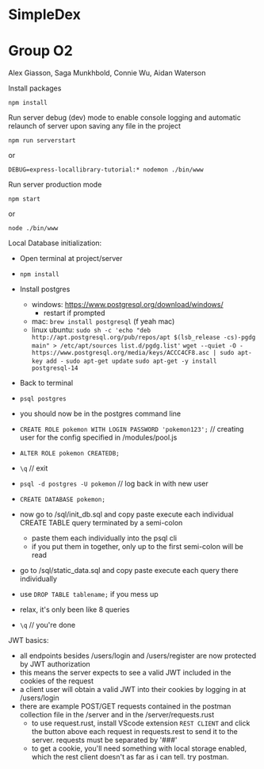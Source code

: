 # SimpleDex

# Group O2
Alex Giasson,
Saga Munkhbold,
Connie Wu,
Aidan Waterson

Install packages
```
npm install
```

Run server debug (dev) mode to enable console logging and automatic relaunch of server upon saving any file in the project
```
npm run serverstart
```
or
```
DEBUG=express-locallibrary-tutorial:* nodemon ./bin/www
```

Run server production mode
```
npm start
```
or
```
node ./bin/www
```

Local Database initialization:
- Open terminal at project/server
- `npm install`
- Install postgres
    - windows: https://www.postgresql.org/download/windows/
        - restart if prompted
    - mac: `brew install postgresql` (f yeah mac)
    - linux ubuntu: `sudo sh -c 'echo "deb http://apt.postgresql.org/pub/repos/apt $(lsb_release -cs)-pgdg main" > /etc/apt/sources list.d/pgdg.list'`
            `wget --quiet -O - https://www.postgresql.org/media/keys/ACCC4CF8.asc | sudo apt-key add -`
            `sudo apt-get update`
            `sudo apt-get -y install postgresql-14`

- Back to terminal
- `psql postgres`
- you should now be in the postgres command line
- `CREATE ROLE pokemon WITH LOGIN PASSWORD 'pokemon123';` // creating user for the config specified in /modules/pool.js
- `ALTER ROLE pokemon CREATEDB;`
- `\q` // exit
- `psql -d postgres -U pokemon` // log back in with new user
- `CREATE DATABASE pokemon;`
- now go to /sql/init_db.sql and copy paste execute each individual CREATE TABLE query terminated by a semi-colon
    - paste them each individually into the psql cli
    - if you put them in together, only up to the first semi-colon will be read
- go to /sql/static_data.sql and copy paste execute each query there individually
- use `DROP TABLE tablename;` if you mess up
- relax, it's only been like 8 queries
- `\q` // you're done

JWT basics:
- all endpoints besides /users/login and /users/register are now protected by JWT authorization
- this means the server expects to see a valid JWT included in the cookies of the request
- a client user will obtain a valid JWT into their cookies by logging in at /users/login
- there are example POST/GET requests contained in the postman collection file in the /server and in the /server/requests.rust
    - to use request.rust, install VScode extension `REST CLIENT` and click the button above each request in requests.rest to send it to the server. requests must be separated by '###'
    - to get a cookie, you'll need something with local storage enabled, which the rest client doesn't as far as i can tell. try postman. 
    